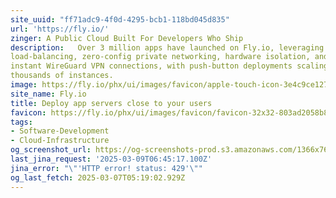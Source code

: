 ```yaml
---
site_uuid: "ff71adc9-4f0d-4295-bcb1-118bd045d835"
url: 'https://fly.io/'
zinger: A Public Cloud Built For Developers Who Ship
description:   Over 3 million apps have launched on Fly.io, leveraging global Anycast
load-balancing, zero-config private networking, hardware isolation, and
instant WireGuard VPN connections, with push-button deployments scaling to
thousands of instances.
image: https://fly.io/phx/ui/images/favicon/apple-touch-icon-3e4c9ce127b5cd6f5516638d4bbf1dd5.png?vsn=d
site_name: Fly.io
title: Deploy app servers close to your users
favicon: https://fly.io/phx/ui/images/favicon/favicon-32x32-803ad2058b86df3f8a9f8af1505a59d2.png?vsn=d
tags:
- Software-Development
- Cloud-Infrastructure
og_screenshot_url: https://og-screenshots-prod.s3.amazonaws.com/1366x768/80/false/26076624b6b7fb56dd7f5358abdf8551e8a8956db5cde6cbd4ccd9909d5a5550.jpeg
last_jina_request: '2025-03-09T06:45:17.100Z'
jina_error: "\"'HTTP error! status: 429'\""
og_last_fetch: 2025-03-07T05:19:02.929Z
---
```



